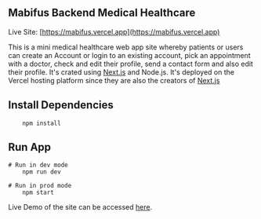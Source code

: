 ## Mabifus Backend Medical Healthcare

Live Site: [https://mabifus.vercel.app](https://mabifus.vercel.app)

This is a mini medical healthcare web app site whereby patients or users can create an Account or login to an existing account, pick an appointment with a doctor, check and edit their profile, send a contact form and also edit their profile. It's crated using [Next.js](https://nextjs.org/docs) and Node.js. It's deployed on the Vercel hosting platform since they are also the creators of [Next.js](https://nextjs.org/docs)

## Install Dependencies

```
    npm install
```

## Run App

```
# Run in dev mode
    npm run dev

# Run in prod mode
    npm start
```

Live Demo of the site can be accessed [here](https://mabifus.vercel.app).
